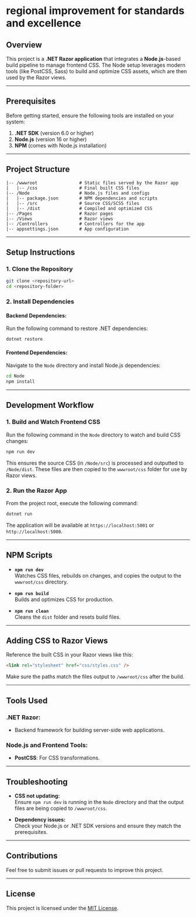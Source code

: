 
# regional improvement for standards and excellence

## Overview

This project is a **.NET Razor application** that integrates a **Node.js**-based build pipeline to manage frontend CSS. The Node setup leverages modern tools (like PostCSS, Sass) to build and optimize CSS assets, which are then used by the Razor views.

---

## Prerequisites

Before getting started, ensure the following tools are installed on your system:

1. **.NET SDK** (version 6.0 or higher)
2. **Node.js** (version 16 or higher)
3. **NPM** (comes with Node.js installation)

---

## Project Structure

```plaintext
|-- /wwwroot                # Static files served by the Razor app
|   |-- /css                # Final built CSS files
|-- /Node                   # Node.js files and configs
|   |-- package.json        # NPM dependencies and scripts
|   |-- /src                # Source CSS/SCSS files
|   |-- /dist               # Compiled and optimized CSS
|-- /Pages                  # Razor pages
|-- /Views                  # Razor views
|-- /Controllers            # Controllers for the app
|-- appsettings.json        # App configuration
```

---

## Setup Instructions

### 1. Clone the Repository

```bash
git clone <repository-url>
cd <repository-folder>
```

### 2. Install Dependencies

#### Backend Dependencies:
Run the following command to restore .NET dependencies:
```bash
dotnet restore
```

#### Frontend Dependencies:
Navigate to the `Node` directory and install Node.js dependencies:
```bash
cd Node
npm install
```

---

## Development Workflow

### 1. Build and Watch Frontend CSS

Run the following command in the `Node` directory to watch and build CSS changes:
```bash
npm run dev
```

This ensures the source CSS (in `/Node/src`) is processed and outputted to `/Node/dist`. These files are then copied to the `wwwroot/css` folder for use by Razor views.

### 2. Run the Razor App

From the project root, execute the following command:
```bash
dotnet run
```

The application will be available at `https://localhost:5001` or `http://localhost:5000`.

---

## NPM Scripts

- **`npm run dev`**  
  Watches CSS files, rebuilds on changes, and copies the output to the `wwwroot/css` directory.

- **`npm run build`**  
  Builds and optimizes CSS for production.

- **`npm run clean`**  
  Cleans the `dist` folder and resets build files.

---

## Adding CSS to Razor Views

Reference the built CSS in your Razor views like this:

```html
<link rel="stylesheet" href="css/styles.css" />
```

Make sure the paths match the files output to `/wwwroot/css` after the build.

---

## Tools Used

### .NET Razor:
- Backend framework for building server-side web applications.

### Node.js and Frontend Tools:
- **PostCSS**: For CSS transformations.

---

## Troubleshooting

- **CSS not updating:**  
  Ensure `npm run dev` is running in the `Node` directory and that the output files are being copied to `/wwwroot/css`.

- **Dependency issues:**  
  Check your Node.js or .NET SDK versions and ensure they match the prerequisites.

---

## Contributions

Feel free to submit issues or pull requests to improve this project. 

---

## License

This project is licensed under the [MIT License](LICENSE).
